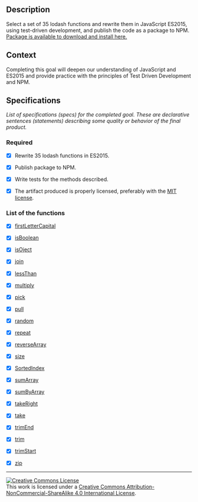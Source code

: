 ## Description

Select a set of 35 lodash functions and rewrite them in JavaScript ES2015, using test-driven development, and publish the code as a package to NPM.
[Package is available to download and install here.](https://www.npmjs.com/package/edmm-js-utils)
## Context

Completing this goal will deepen our understanding of JavaScript and ES2015 and provide practice with the principles of Test Driven Development and NPM.

## Specifications

_List of specifications (specs) for the completed goal. These are declarative sentences (statements) describing some quality or behavior of the final product._

### Required

- [x] Rewrite 35 lodash functions in ES2015.
- [x] Publish package to NPM.
- [x] Write tests for the methods described.
- [x] The artifact produced is properly licensed, preferably with the [MIT license][mit-license].


### List of the functions

- [x] [firstLetterCapital](./src/spec/firstLetterCapitalSpec.js)
- [x] [isBoolean](./src/spec/isBooleanSpec.js)
- [x] [isOject](./src/spec/isOjectSpec.js)
- [x] [join](./src/spec/joinSpec.js)
- [x] [lessThan](./src/spec/lessThanSpec.js)
- [x] [multiply](./src/spec/multiplySpec.js)
- [x] [pick](./src/spec/pickSpec.js)
- [x] [pull](./src/spec/pullSpec.js)
- [x] [random](./src/spec/randomSpec.js)
- [x] [repeat](./src/spec/repeatSpec.js)
- [x] [reverseArray](./src/spec/reverseArraySpec.js)
- [x] [size](./src/spec/sizeSpec.js)
- [x] [SortedIndex](./src/spec/SortedIndexSpec.js)
- [x] [sumArray](./src/spec/sumArraySpec.js)
- [x] [sumByArray](./src/spec/sumByArraySpec.js)
- [x] [takeRight](./src/spec/takeRightSpec.js)
- [x] [take](./src/spec/takeSpec.js)
- [x] [trimEnd](./src/spec/trimEndSpec.js)
- [x] [trim](./src/spec/trimSpec.js)
- [x] [trimStart](./src/spec/trimStartSpec.js)
- [x] [zip](./src/spec/zipSpec.js)


---

<!-- LICENSE -->

<a rel="license" href="http://creativecommons.org/licenses/by-nc-sa/4.0/"><img alt="Creative Commons License" style="border-width:0" src="https://i.creativecommons.org/l/by-nc-sa/4.0/80x15.png" /></a>
<br />This work is licensed under a <a rel="license" href="http://creativecommons.org/licenses/by-nc-sa/4.0/">Creative Commons Attribution-NonCommercial-ShareAlike 4.0 International License</a>.

[mit-license]: https://opensource.org/licenses/MIT
